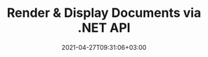 ---
title: "Render & Display Documents via .NET API"
description: "‎.NET Document Viewer API to Render 170+ document formats into PDF, HTML and Image with Powerful ‎Configuration Options.‎"
bg_image: "https://cms.admin.containerize.com/templates/aspose/App_Themes/V3/images/bg/header1.png"
bg_overlay: false
layout: "product"
date: 2021-04-27T09:31:06+03:00
draft: false
button:
    enable: true
    icon: "ion-android-arrow-down"
    label: "Download Free Trial"
    link: "https://downloads.groupdocs.com/viewer"

############################# SubMenu ############################
submenu:
    enable: true
    
    left:
        img_alt: "GroupDocs.Viewer for .NET"
        image: "https://www.groupdocs.cloud/templates/groupdocs/images/product-logos/groupdocs-viewer-net.png"
        product: "GroupDocs.Viewer"
        platform: ".NET"

    middle:
        button:
            # button loop
            - link: "#overview"
              text: "Overview"

            # button loop
            - link: "#features"
              text: "Features"

            # button loop
            - link: "#support"
              text: "Support"

            # button loop
            - link: "https://products.groupdocs.app/viewer/family"
              text: "Live Demo"

            # button loop
            - link: "https://purchase.groupdocs.com/pricing/viewer/net"
              text: "Pricing"

    right:
        link_download: "https://downloads.groupdocs.com/viewer"
        link_learn: "https://docs.groupdocs.com/viewer/net/"
        link_buy: "https://purchase.groupdocs.com"

############################# Overview ############################
overview:
    enable: true
    content: "GroupDocs.Viewer for .NET APIs help you create powerful applications in C#, ASP.NET ‎and other .NET-based technologies, which can render and display documents and images of 170+ file ‎formats without installing any external software. The file viewer library rasterizes the documents and then converts them into SVG+HTML+CSS to optimize the overall document rendering experience for viewing business documents, images, ‎text files, diagrams, graphics, email attachments and PDF files with speed, true-text and high-fidelity inside your applications. You have the option to add document viewing and reading functionalities in your applications to display ‎whole document, partial document, specific page/cell range, individual document layer, with or ‎without annotations and comments for the supported file formats.‎
    <br><br>
    GroupDocs.Viewer for .NET caches the rendered documents output to the local disk by default. Any type of external cache storage is also supported by implementing appropriate interfaces – Amazon S3, Dropbox, Google Drive, Windows Azure, Redis or any other. "
    tabs:
      enable: true
      tab:
        # tab loop
        - name: |
            At a
            #### Glance
          title: "Following is an overview of GroupDocs.Viewer for .NET"
          content: |
            ### Overview
            * Display 170+ Document Types
            * Get HTML, Image, PDF Version
            * Rotate & Reorder Pages
            * Apply Watermarks
            * Cache for Fast Process
            * Add Custom Fonts
            * Apply Encoding Standards
            * Custom Input Data Handler
            * Render with Track Changes
            * Render as Responsive HTML
            * Render PDF & CAD Layers
        
        # tab loop  
        - name: |
            Supported
            #### File Formats
          title: "GroupDocs.Viewer for .NET supports viewing all popular <a href='https://docs.groupdocs.com/viewer/net/supported-document-formats/'>document file formats</a>. With just a few lines of code, add PDF viewer, Microsoft Office Word, Excel spreadsheet, Image, HTML, Outlook email, OneNote, Project and graphics viewing capabilities in your .NET applications"
          content: |
            | `Microsoft Office`                                                                      | `Other Formats`                                                    |
            | --------------------------------------------------------------------------------------- | ---------------------------------------------------------------- |
            | **Word**: DOC, DOCX, DOCM, DOT, DOTX, DOTM, RTF, TXT‎                                    | **PDF Formats**: PDF, TEX, XPS, OXPS                                 |
            | **Excel**: XLS, XLSX, XLSM, XLSB, XLTM, XLT, XLTM, XLTX, XLAM, SXC,        | **OpenDocument**: ODT, OTT, ODS, ODP, OTP, OTS, ODG, OTG, FODP, FODG |
            | SpreadsheetML                       | **Delimiter-Separated Values**: CSV, TSV                             |
            | **PowerPoint**: PPT, PPTX, PPS, PPSX, PPSM, POT, POTM, POTX, PPTM | **Web**: HTML, MHT, MHTML                                            |
            | **Visio**: VSD, VDX, VSS, VSSX, VSX, VST, VSTX, VTX, VSDX, VDW, VSTM, VSSM, | **Metafile**‎: WMF, EMF, CGM‎, WMZ, EMZ                                |
            | VSDM                                              | **PostScript**: PS, EPS                                              |
            | ‎**Project**: MPP, MPT, MPX                                          | **Archives**: ZIP, TAR, BZ2, GZ, RAR, RAR5                           |
            | **Outlook**: MSG, EML, EMLX, PST, OST                                          | **Various**: OBJ, EPUB, MOBI, DjVu, XML, VCF, VCARD, NUMBER, NSF     |
            | **OneNote**: ONE | |

            | `Images, Graphics & Diagrams`  | `Programming Languages Formats` |
            | --- | --- |
            | **Images**: BMP, GIF, JPG, PNG, TIFF, multi-page TIFF, WebP, DNG, DIB, DCM | **C/C++/C# Files**: C, CC, CS, CPP, CXX, C#, H, HH, M, MM |
            | **Windows Icon**: ICO | **Java/JavaScript Files**: JAVA, JS, JSON, PROPERTIES |
            | **Scalable Vector Graphics**: SVG, CDR, CMX, IGS, SVGZ | **Various**: VB, PHP, SQL, PL, PY, PV, RB, RST, SASS, SCALA, SCM, SCRIPT, AS, AS3, |
            | **Jpeg2000**: JP2, J2C, J2K, JPC, JPF, JPX, JPM | ASM, BAT, CMAKE, CSS, DIFF, ERB, GROOVY, HAML, LESS, LOG, M, MAKE, MD, |
            | **Adobe Photoshop**: PSD, PSB | ML, MM, SH, SML, VIM, YAML |
            | **Printer Command Language**: PCL |  |
            | **Stereo Lithography (3D Printing)‎**: STL |  |
            | **Industry Foundation Classes**: IFC |  |
            | **Medical Imaging**: DICOM |  |
            | **Plotter Documents**: PLT, HPG |  |
            | **Autodesk Design Web Formats**: DWF, DWG |  |
            | **AutoCAD Drawing**: DGN, DWT, IFC, STL, CF2 |  |
            | **ISFF-based DGN (V7)**: DGN |  |
        
        # tab loop
        - name: |
            Platform
            #### Independence
          title: "GroupDocs.Viewer for .NET supports following Operating Systems, Frameworks & Package Managers"
          content: |
            ### Operating Systems
            * Windows Desktop
            * Windows Server
            * Windows Azure
            * Linux

############################# Features ############################
features:
    enable: true

    feature:
      # feature loop
      - icon: "fas fa-copy"
        content: "Rasterize Documents and Convert them into SVG, HTML & CSS"

      # feature loop
      - icon: "fas fa-eye"
        content: "Convert Text to HTML and Render Documents to get HTML, Image or PDF Representation"

      # feature loop
      - icon: "fas fa-bolt"
        content: "Faster Loading Time using Cached Versions of Documents"
      
      # feature loop
      - icon: "fas fa-file-powerpoint"
        content: "Convert Presentations with Shapes and Text with 3D Effects"

      # feature loop
      - icon: "fas fa-code"
        content: "Encode Word, Excel and Email Documents to Desired Encoding Standard"

      # feature loop
      - icon: "fas fa-cloud"
        content: "Render Documents located at FTP or Cloud Storage Locations"

      # feature loop
      - icon: "fas fa-remove-format"
        content: "Excluding Fonts when Rendering to HTML to reduce Resultant File Size"

      # feature loop
      - icon: "fas fa-comment-slash"
        content: "Minify CSS & HTML Output by Removing Comments, Extra White-Spaces etc.‎"

      # feature loop
      - icon: "fas fa-location-arrow"
        content: "Read the Text Contained in a Source Document through its Coordinates"

      # feature loop
      - icon: "fas fa-border-all"
        content: "Show/Hide the Grid Lines of Excel Sheets in Output Representation"

      # feature loop
      - icon: "fas fa-wrench"
        content: "Specify the Number of Rows in an Excel sheet to be rendered on Each Page"

      # feature loop
      - icon: "fas fa-columns"
        content: "Ignore Empty Columns while Rendering Spreadsheet Documents"

      # feature loop
      - icon: "fas fa-file-word"
        content: "Render Word Documents into HTML Pages, Images or PDF, with Track Changes"

      # feature loop
      - icon: "fas fa-envelope"
        content: "Render Email Attachments as Original Files, Images or in ‎HTML representation"

      # feature loop
      - icon: "fas fa-print"
        content: "Set printing restrictions on PDF documents"

      # feature loop
      - icon: "fas fa-file-archive"
        content: "Render Content/Files contained in ZIP Archives as Attachments"

      # feature loop
      - icon: "fas fa-lock"
        content: "Obtain Attachments from Password Protected Documents"

      # feature loop
      - icon: "fas fa-file-code"
        content: "Render Programming Languages File Formats as Plain Text"
      
      # feature loop
      - icon: "fas fa-fill-drip"
        content: "Adjust Background Colors when Viewing CAD Drawings"

      # feature loop
      - icon: "fas fa-file-excel"
        content: "View Excel documents and Convert to PDF, HTML, JPG & PNG"

      # feature loop
      - icon: "fas fa-heading"
        content: "Get Worksheet Names from Excel file – Display Spreadsheet Column Headings and Row numbers"

      # feature loop
      - icon: "fas fa-project-diagram"
        content: "View & Convert Microsoft Project Documents with Notes"

      # feature loop
      - icon: "fas fa-cube"
        content: "Convert CAD Drawings to SVG for better Viewing & Zooming Experience"

      # feature loop
      - icon: "fab fa-uncharted"
        content: "Choose to Render Visio Figures without Scheme"

    more_feature:
      # more_feature_loop
      - title: "View Documents Efficiently & Reliably"
        content: "Using GroupDocs.Viewer API you can display more than 90 document formats efficiently and reliably ‎with content and document structure integrity intact. Following sample code shows that how easy it is ‎to view HTML representation of a DOCX document:‎"
        gist_link: "https://gist.github.com/bobkovalex/f5c79052644211472aa1660a3414f69c"

      - title: "Apply Transformation to Rendered Output"
        content: "You can perform various transformations to the rendered output document using GroupDocs.Viewer ‎for .NET API. These transformation options give you control on the way you present the rendered ‎output for display. The available transformations are, page rotation option, page reorder option and ‎applying text watermark.‎"

      # more_feature_loop
      - title: "Working with Outlook Data Files"
        content: "GroupDocs.Viewer for .NET API can render the items in Outlook Data Files (OST/PST) as PDF, HTML and Image Files. Our ‎Viewer API also has the ability to obtain the list of folders contained in Outlook Data Files. Using ‎GroupDocs.Viewer for .NET API, you can specify the folder to render from Outlook Data Files. Likewise, ‎‎you can also obtain email messages contained in OST/PST formats as attachments. GroupDocs.Viewer for .NET also enables you to filter messages from OST/PST formats based on subject, content or sender."

      # more_feature_loop
      - title: "Working with CAD Documents"
        content: "GroupDocs.Viewer for .NET API can render model and all non-empty layouts or render a specific layout of a CAD file. GroupDocs.Viewer for .NET API also supports tiled rendering or rendering by coordinates of CAD documents into image, HTML or PDF. You can also obtain layer statuses for CAD documents."

############################# Testimonials ###############################
testimonials:
  enable: true

  testimonial:
    # testimonial item loop
    - name: "Mats Oustad"
      designation: "Senior Consultant/Partner at Novanet AS"
      content: "After implementing and using GroupDocs.Viewer for .NET in the project it looks to be working very well. I have tested with a lot of documents and so far so good. Everything I've thrown at it renders nicely and looks just as good as it would in a PDF viewer or MS Word."
              
    # testimonial item loop
    - name: "Martin Lasarga"
      designation: "Product Manager at Axentria ECM by G.S.I."
      content: "Excellent service and excellent products. They were extremely helpful and responsive during the GroupDocs.Viewer for .NET implementation process, can't recommend them highly enough."

############################# Support ############################
support:
    enable: true

    learning_resource:
        # learning_resource loop
        - link: "https://docs.groupdocs.com/viewer/net/"
          label: "Documentation"

        # learning_resource loop
        - link: "https://groupdocs.github.io/"
          label: "Source Code"

        # learning_resource loop
        - link: "https://apireference.groupdocs.com/"
          label: "API References"

        # learning_resource loop
        - link: "https://www.youtube.com/channel/UCSRRI9t9ooReVo82e1d1a0g"
          label: "Video Tutorials"

    product_support:
        # product_support loop
        - link: "https://forum.groupdocs.com/c/viewer"
          label: "Free Support"

        # product_support loop
        - link: "https://helpdesk.groupdocs.com/"
          label: "Paid Support"

        # product_support loop
        - link: "https://blog.groupdocs.com/category/viewer/"
          label: "Blog"

    # buttons
    icon_l: "ion-android-arrow-down"
    label_l: "Download Free Trial"
    link_l: "https://downloads.groupdocs.com/viewer"

    icon_r: "ion-social-octocat"
    label_r: "Download Examples"
    link_r: "http://groupdocs.github.io/"

############################# Solutions ############################
solutions:
    enable: true
    title: "GroupDocs.Viewer offers document viewing APIs for other popular development environments"

    solution:
        # solution loop
        - img_alt: "GroupDocs.Viewer for Java"
          image: "https://www.groupdocs.cloud/templates/groupdocs/images/product-logos/groupdocs-viewer-java.png"
          product: "GroupDocs.Viewer"
          platform: "Java"
          link: "/viewer/java"
---